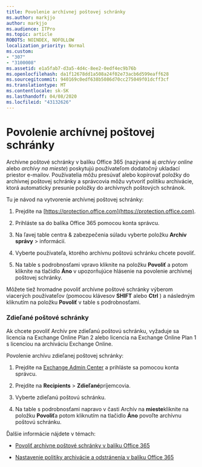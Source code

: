 ```yaml
---
title: Povolenie archívnej poštovej schránky
ms.author: markjjo
author: markjjo
ms.audience: ITPro
ms.topic: article
ROBOTS: NOINDEX, NOFOLLOW
localization_priority: Normal
ms.custom:
- "307"
- "3100008"
ms.assetid: e1a5fab7-d3a5-4d4c-8ee2-0edf4ec9b76b
ms.openlocfilehash: da1f12678dd1a508a24f02e73acb6d599eaff628
ms.sourcegitcommit: 940169c0edf638b5086d70cc275049f01dcff3cf
ms.translationtype: MT
ms.contentlocale: sk-SK
ms.lasthandoff: 04/08/2020
ms.locfileid: "43132626"
---
```

# <a name="enable-an-archive-mailbox"></a>Povolenie archívnej poštovej schránky

Archívne poštové schránky v balíku Office 365 (nazývané aj *archívy online* alebo *archívy na mieste*) poskytujú používateľom dodatočný ukladací priestor e-mailov. Používatelia môžu presúvať alebo kopírovať položky do archívnej poštovej schránky a správcovia môžu vytvoriť politiku archivácie, ktorá automaticky presunie položky do archívnych poštových schránok.
  
Tu je návod na vytvorenie archívnej poštovej schránky:
  
1. Prejdite na [https://protection.office.com](https://protection.office.com).

2. Prihláste sa do balíka Office 365 pomocou konta správcu.

3. Na ľavej table centra &amp; zabezpečenia súladu vyberte položku **Archív** **správy** \> informácií.

4. Vyberte používateľa, ktorého archívnu poštovú schránku chcete povoliť.

5. Na table s podrobnosťami vpravo kliknite na položku **Povoliť** a potom kliknite na tlačidlo **Áno** v upozorňujúce hlásenie na povolenie archívnej poštovej schránky.

Môžete tiež hromadne povoliť archívne poštové schránky výberom viacerých používateľov (pomocou klávesov **SHIFT** alebo **Ctrl** ) a následným kliknutím na položku **Povoliť** v table s podrobnosťami.
  
### <a name="shared-mailboxes"></a>Zdieľané poštové schránky

Ak chcete povoliť Archív pre zdieľanú poštovú schránku, vyžaduje sa licencia na Exchange Online Plan 2 alebo licencia na Exchange Online Plan 1 s licenciou na archiváciu Exchange Online.  

Povolenie archívu zdieľanej poštovej schránky:

1. Prejdite na [Exchange Admin Center](https://outlook.office365.com/ecp) a prihláste sa pomocou konta správcu.

2. Prejdite na **Recipients** > **Zdieľané**príjemcovia.

3. Vyberte zdieľanú poštovú schránku.

4. Na table s podrobnosťami napravo v časti Archív na **mieste**kliknite na položku **Povoliť**a potom kliknutím na tlačidlo **Áno** povoľte archívnu poštovú schránku.

Ďalšie informácie nájdete v témach:
  
- [Povoliť archívne poštové schránky v balíku Office 365](https://docs.microsoft.com/office365/securitycompliance/enable-archive-mailboxes)

- [Nastavenie politiky archivácie a odstránenia v balíku Office 365](https://docs.microsoft.com//office365/securitycompliance/set-up-an-archive-and-deletion-policy-for-mailboxes)
